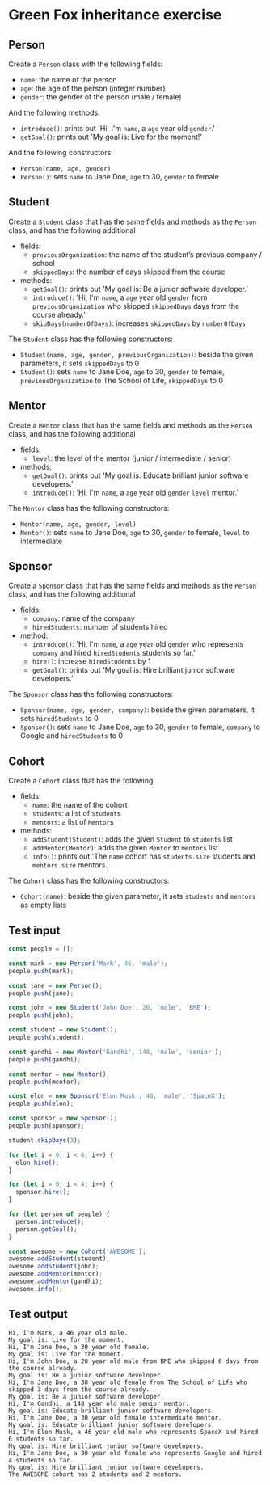 # Green Fox inheritance exercise

## Person

Create a `Person` class with the following fields:
 -  `name`: the name of the person
 -  `age`: the age of the person (integer number)
 -  `gender`: the gender of the person (male / female)

And the following methods:
 -  `introduce()`: prints out 'Hi, I'm `name`, a `age` year old `gender`.'
 -  `getGoal()`: prints out 'My goal is: Live for the moment!'

And the following constructors:
 -  `Person(name, age, gender)`
 -  `Person()`: sets `name` to Jane Doe, `age` to 30, `gender` to female


## Student

Create a `Student` class that has the same fields and methods as the `Person` class, and has the following additional
 -  fields:
     -  `previousOrganization`: the name of the student’s previous company / school
     -  `skippedDays`: the number of days skipped from the course
 -  methods:
     -  `getGoal()`: prints out 'My goal is: Be a junior software developer.'
     -  `introduce()`: 'Hi, I'm `name`, a `age` year old `gender` from `previousOrganization` who skipped `skippedDays` days from the course already.'
     -  `skipDays(numberOfDays)`: increases `skippedDays` by `numberOfDays`

The `Student` class has the following constructors:
 -  `Student(name, age, gender, previousOrganization)`: beside the given parameters, it sets `skippedDays` to 0
 -  `Student()`: sets `name` to Jane Doe, `age` to 30, `gender` to female, `previousOrganization` to The School of Life, `skippedDays` to 0

## Mentor

Create a `Mentor` class that has the same fields and methods as the `Person` class, and has the following additional
 -  fields:
     -  `level`: the level of the mentor (junior / intermediate / senior)
 -  methods:
     -  `getGoal()`: prints out 'My goal is: Educate brilliant junior software developers.'
     -  `introduce()`: 'Hi, I'm `name`, a `age` year old `gender` `level` mentor.'

The `Mentor` class has the following constructors:
 -  `Mentor(name, age, gender, level)`
 -  `Mentor()`: sets `name` to Jane Doe, `age` to 30, `gender` to female, `level` to intermediate

## Sponsor

Create a `Sponsor` class that has the same fields and methods as the `Person` class, and has the following additional
 -  fields:
     -  `company`: name of the company
     -  `hiredStudents`: number of students hired
 -  method:
     -  `introduce()`: 'Hi, I'm `name`, a `age` year old `gender` who represents `company` and hired `hiredStudents` students so far.'
     -  `hire()`: increase `hiredStudents` by 1
     -  `getGoal()`: prints out 'My goal is: Hire brilliant junior software developers.'

The `Sponsor` class has the following constructors:
 -  `Sponsor(name, age, gender, company)`: beside the given parameters, it sets `hiredStudents` to 0
 -  `Sponsor()`: sets `name` to Jane Doe, `age` to 30, `gender` to female, `company` to Google and `hiredStudents` to 0

## Cohort

Create a `Cohort` class that has the following
 -  fields:
     -  `name`: the name of the cohort
     -  `students`: a list of `Student`s
     -  `mentors`: a list of `Mentor`s
 -  methods:
     -  `addStudent(Student)`: adds the given `Student` to `students` list
     -  `addMentor(Mentor)`: adds the given `Mentor` to `mentors` list
     -  `info()`: prints out 'The `name` cohort has `students.size` students and `mentors.size` mentors.'

The `Cohort` class has the following constructors:
 -  `Cohort(name)`: beside the given parameter, it sets `students` and `mentors` as empty lists

## Test input

```javascript
const people = [];

const mark = new Person('Mark', 46, 'male');
people.push(mark);

const jane = new Person();
people.push(jane);

const john = new Student('John Doe', 20, 'male', 'BME');
people.push(john);

const student = new Student();
people.push(student);

const gandhi = new Mentor('Gandhi', 148, 'male', 'senior');
people.push(gandhi);

const mentor = new Mentor();
people.push(mentor);

const elon = new Sponsor('Elon Musk', 46, 'male', 'SpaceX');
people.push(elon);

const sponsor = new Sponsor();
people.push(sponsor);

student.skipDays(3);

for (let i = 0; i < 6; i++) {
  elon.hire();
}

for (let i = 0; i < 4; i++) {
  sponsor.hire();
}

for (let person of people) {
  person.introduce();
  person.getGoal();
}

const awesome = new Cohort('AWESOME');
awesome.addStudent(student);
awesome.addStudent(john);
awesome.addMentor(mentor);
awesome.addMentor(gandhi);
awesome.info();
```

## Test output

```
Hi, I'm Mark, a 46 year old male.
My goal is: Live for the moment.
Hi, I'm Jane Doe, a 30 year old female.
My goal is: Live for the moment.
Hi, I'm John Doe, a 20 year old male from BME who skipped 0 days from the course already.
My goal is: Be a junior software developer.
Hi, I'm Jane Doe, a 30 year old female from The School of Life who skipped 3 days from the course already.
My goal is: Be a junior software developer.
Hi, I'm Gandhi, a 148 year old male senior mentor.
My goal is: Educate brilliant junior software developers.
Hi, I'm Jane Doe, a 30 year old female intermediate mentor.
My goal is: Educate brilliant junior software developers.
Hi, I'm Elon Musk, a 46 year old male who represents SpaceX and hired 6 students so far.
My goal is: Hire brilliant junior software developers.
Hi, I'm Jane Doe, a 30 year old female who represents Google and hired 4 students so far.
My goal is: Hire brilliant junior software developers.
The AWESOME cohort has 2 students and 2 mentors.
```
